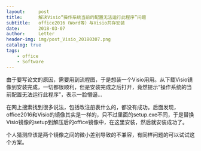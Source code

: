 ```yaml
---
layout:     post
title:      解决Visio“操作系统当前的配置无法运行此程序”问题
subtitle:   office2016（Word等）与Visio共存安装
date:       2018-03-07
author:     Letter
header-img: img/post_Visio_20180307.png
catalog: true
tags:
    - office
    - Software
---
```



由于要写论文的原因，需要用到流程图，于是想装一个Visio用用。从下载Visio镜像到安装完成，一切都很顺利，但是安装完成之后打开，竟然提示“操作系统的当前配置无法运行此程序”，表示一脸懵逼...

在网上搜索找到很多说法，包括改注册表什么的，都没有成功。后面发现，office2016和Visio的镜像其实是一样的，只不过里面的setup.exe不同，于是替换Visio镜像的setup到解压后的office镜像中，在这里安装，然后就安装成功了。

个人猜测应该是两个镜像之间的微小差别导致的不兼容，有同样问题的可以试试这个方案。
